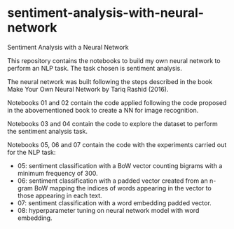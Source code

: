 # sentiment-analysis-with-neural-network
Sentiment Analysis with a Neural Network

This repository contains the notebooks to build my own neural network to perform an NLP task. The task chosen is sentiment analysis.

The neural network was built following the steps described in the book Make Your Own Neural Network by Tariq Rashid (2016).

Notebooks 01 and 02 contain the code applied following the code proposed in the abovementioned book to create a NN for image recognition.

Notebooks 03 and 04 contain the code to explore the dataset to perform the sentiment analysis task.

Notebooks 05, 06 and 07 contain the code with the experiments carried out for the NLP task:
* 05: sentiment classification with a BoW vector counting bigrams with a minimum frequency of 300.
* 06: sentiment classification with a padded vector created from an n-gram BoW mapping the indices of words appearing in the vector to those appearing in each text.
* 07: sentiment classification with a word embedding padded vector.
* 08: hyperparameter tuning on neural network model with word embedding.

